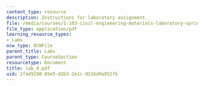 ```yaml
---
content_type: resource
description: Instructions for laboratory assignment.
file: /media/courses/1-103-civil-engineering-materials-laboratory-spring-2004/2f4d919085e5d2b32e1c9116d9a852fb_lab_4.pdf
file_type: application/pdf
learning_resource_types:
- Labs
ocw_type: OCWFile
parent_title: Labs
parent_type: CourseSection
resourcetype: Document
title: lab_4.pdf
uid: 2f4d9190-85e5-d2b3-2e1c-9116d9a852fb
---
```

